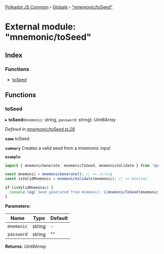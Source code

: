 [Polkadot JS Common](../README.md) › [Globals](../globals.md) › ["mnemonic/toSeed"](_mnemonic_toseed_.md)

# External module: "mnemonic/toSeed"

## Index

### Functions

* [toSeed](_mnemonic_toseed_.md#toseed)

## Functions

###  toSeed

▸ **toSeed**(`mnemonic`: string, `password`: string): *Uint8Array*

*Defined in [mnemonic/toSeed.ts:26](https://github.com/polkadot-js/common/blob/9eea21e0/packages/util-crypto/src/mnemonic/toSeed.ts#L26)*

**`name`** toSeed

**`summary`** Creates a valid seed from a mnemonic input

**`example`** 
<BR>

```javascript
import { mnemonicGenerate, mnemonicToSeed, mnemonicValidate } from '@polkadot/util-crypto';

const mnemonic = mnemonicGenerate(); // => string
const isValidMnemonic = mnemonicValidate(mnemonic); // => boolean

if (isValidMnemonic) {
  console.log(`Seed generated from mnemonic: ${mnemonicToSeed(mnemonic)}`); => u8a
}
```

**Parameters:**

Name | Type | Default |
------ | ------ | ------ |
`mnemonic` | string | - |
`password` | string | "" |

**Returns:** *Uint8Array*
